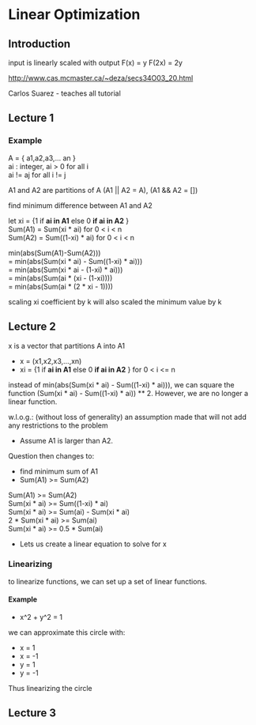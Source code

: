 # Linear Optimization

## Introduction

input is linearly scaled with output
F(x) = y
F(2x) = 2y

http://www.cas.mcmaster.ca/~deza/secs34O03_20.html

Carlos Suarez - teaches all tutorial

## Lecture 1

### Example

A = { a1,a2,a3,... an }  
ai : integer, ai > 0 for all i  
ai != aj for all i != j

A1 and A2 are partitions of A
(A1 || A2 = A), (A1 && A2 = [])

find minimum difference between A1 and A2

let xi = {1 if **ai in A1** else 0 **if ai in A2** }  
Sum(A1) = Sum(xi \* ai) for 0 < i < n  
Sum(A2) = Sum((1-xi) \* ai) for 0 < i < n

min(abs(Sum(A1)-Sum(A2)))  
= min(abs(Sum(xi \* ai) - Sum((1-xi) \* ai)))  
= min(abs(Sum(xi \* ai - (1-xi) \* ai)))  
= min(abs(Sum(ai \* (xi - (1-xi))))  
= min(abs(Sum(ai \* (2 \* xi - 1))))

scaling xi coefficient by k will also scaled the minimum value by k

## Lecture 2

x is a vector that partitions A into A1

- x = (x1,x2,x3,...,xn)
- xi = {1 if **ai in A1** else 0 **if ai in A2** } for 0 < i <= n

instead of min(abs(Sum(xi \* ai) - Sum((1-xi) \* ai))), we can square the function (Sum(xi \* ai) - Sum((1-xi) \* ai)) \*\* 2. However, we are no longer a linear function.

w.l.o.g.: (without loss of generality) an assumption made that will not add any restrictions to the problem

- Assume A1 is larger than A2.

Question then changes to:

- find minimum sum of A1
- Sum(A1) >= Sum(A2)

Sum(A1) >= Sum(A2)  
Sum(xi \* ai) >= Sum((1-xi) \* ai)  
Sum(xi \* ai) >= Sum(ai) - Sum(xi \* ai)  
2 \* Sum(xi \* ai) >= Sum(ai)  
Sum(xi \* ai) >= 0.5 \* Sum(ai)

- Lets us create a linear equation to solve for x

### Linearizing

to linearize functions, we can set up a set of linear functions.

#### Example

- x^2 + y^2 = 1

we can approximate this circle with:

- x = 1
- x = -1
- y = 1
- y = -1

Thus linearizing the circle

## Lecture 3
<!-- Will write later -->